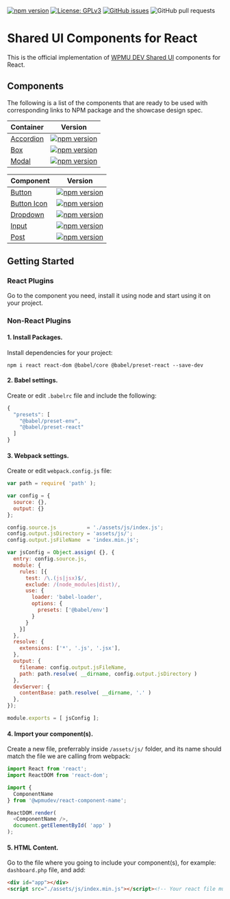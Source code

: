 [![npm version](https://img.shields.io/npm/v/@wpmudev/shared-ui-react?label=SUI%20React)](https://www.npmjs.com/package/@wpmudev/shared-ui-react)
[![License: GPLv3](https://img.shields.io/badge/License-GPL%20v3-blue.svg?color=green)](http://www.gnu.org/licenses/gpl-3.0)
[![GitHub issues](https://img.shields.io/github/issues/wpmudev/shared-ui-react)](https://github.com/wpmudev/shared-ui-react/issues)
![GitHub pull requests](https://img.shields.io/github/issues-pr/wpmudev/shared-ui-react)

# Shared UI Components for React

This is the official implementation of [WPMU DEV Shared UI](https://github.com/wpmudev/shared-ui/) components for React.

## Components

The following is a list of the components that are ready to be used with corresponding links to NPM package and the showcase design spec.

Container | Version
--- | ---
[Accordion](https://wpmudev.github.io/shared-ui-react/?path=/story/containers-accordion--primary) | [![npm version](https://badge.fury.io/js/%40wpmudev%2Freact-accordion.svg)](https://www.npmjs.com/package/@wpmudev/react-accordion)
[Box](https://wpmudev.github.io/shared-ui-react/?path=/story/containers-box--wrapper) | [![npm version](https://badge.fury.io/js/%40wpmudev%2Freact-box.svg)](https://www.npmjs.com/package/@wpmudev/react-box)
[Modal](https://wpmudev.github.io/shared-ui-react/?path=/story/containers-modal--simple) | [![npm version](https://badge.fury.io/js/%40wpmudev%2Freact-modal.svg)](https://www.npmjs.com/package/@wpmudev/react-modal)

Component | Version
--- | ---
[Button](https://wpmudev.github.io/shared-ui-react/?path=/story/components-button--primary) | [![npm version](https://badge.fury.io/js/%40wpmudev%2Freact-button.svg)](https://www.npmjs.com/package/@wpmudev/react-button)
[Button Icon](https://wpmudev.github.io/shared-ui-react/?path=/story/components-button-icon--primary) | [![npm version](https://badge.fury.io/js/%40wpmudev%2Freact-button-icon.svg)](https://www.npmjs.com/package/@wpmudev/react-button-icon)
[Dropdown](https://wpmudev.github.io/shared-ui-react/?path=/story/components-dropdown--primary) | [![npm version](https://badge.fury.io/js/%40wpmudev%2Freact-dropdown.svg)](https://www.npmjs.com/package/@wpmudev/react-dropdown)
[Input](https://wpmudev.github.io/shared-ui-react/?path=/story/components-input--primary) | [![npm version](https://badge.fury.io/js/%40wpmudev%2Freact-input.svg)](https://www.npmjs.com/package/@wpmudev/react-input)
[Post](https://wpmudev.github.io/shared-ui-react/?path=/story/components-post--primary) | [![npm version](https://badge.fury.io/js/%40wpmudev%2Freact-post.svg)](https://www.npmjs.com/package/@wpmudev/react-post)

## Getting Started

### React Plugins

Go to the component you need, install it using node and start using it on your project.

### Non-React Plugins

#### 1. Install Packages.

Install dependencies for your project:

```
npm i react react-dom @babel/core @babel/preset-react --save-dev
```

#### 2. Babel settings.

Create or edit `.babelrc` file and include the following:

```js
{
  "presets": [
    "@babel/preset-env",
    "@babel/preset-react"
  ]
}
```

#### 3. Webpack settings.

Create or edit `webpack.config.js` file:

```js
var path = require( 'path' );

var config = {
  source: {},
  output: {}
};

config.source.js          = './assets/js/index.js';
config.output.jsDirectory = 'assets/js/';
config.output.jsFileName  = 'index.min.js';

var jsConfig = Object.assign( {}, {
  entry: config.source.js,
  module: {
    rules: [{
      test: /\.(js|jsx)$/,
      exclude: /(node_modules|dist)/,
      use: {
        loader: 'babel-loader',
        options: {
          presets: ['@babel/env']
        }
      }
    }]
  },
  resolve: {
    extensions: ['*', '.js', '.jsx'],
  },
  output: {
    filename: config.output.jsFileName,
    path: path.resolve( __dirname, config.output.jsDirectory )
  },
  devServer: {
    contentBase: path.resolve( __dirname, '.' )
  },
});

module.exports = [ jsConfig ];
```

#### 4. Import your component(s).

Create a new file, preferrably inside `/assets/js/` folder, and its name should match the file we are calling from webpack:

```js
import React from 'react';
import ReactDOM from 'react-dom';

import {
  ComponentName
} from '@wpmudev/react-component-name';

ReactDOM.render(
  <ComponentName />,
  document.getElementById( 'app' )
);
```

#### 5. HTML Content.

Go to the file where you going to include your component(s), for example: `dashboard.php` file, and add:

```html
<div id="app"></div>
<script src="./assets/js/index.min.js"></script><!-- Your react file must be called here -->
```
